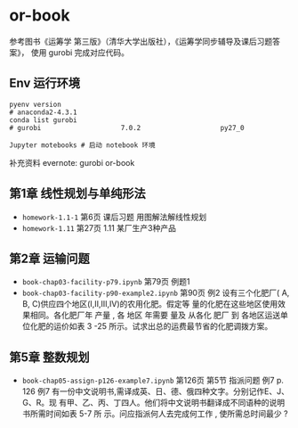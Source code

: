 # or-book
参考图书《运筹学 第三版》（清华大学出版社），《运筹学同步辅导及课后习题答案》， 使用 gurobi 完成对应代码。

## Env 运行环境
```
pyenv version
# anaconda2-4.3.1
conda list gurobi
# gurobi                    7.0.2                    py27_0

Jupyter motebooks # 启动 notebook 环境
```

补充资料 evernote: gurobi or-book
## 第1章 线性规划与单纯形法
* `homework-1.1-1` 第6页 课后习题 用图解法解线性规划
* `homework-1.11` 第27页 1.11 某厂生产3种产品

## 第2章 运输问题
* `book-chap03-facility-p79.ipynb` 第79页 例题1
* `book-chap03-facility-p90-example2.ipynb` 第90页 例2 设有三个化肥厂( A, B, C)供应四个地区(I,II,III,IV)的农用化肥。假定等 量的化肥在这些地区使用效果相同。各化肥厂年 产量 , 各 地区 年需要 量及 从各化 肥厂 到 各地区运送单位化肥的运价如表 3 -25 所示。试求出总的运费最节省的化肥调拨方案。

## 第5章 整数规划
* `book-chap05-assign-p126-example7.ipynb` 第126页 第5节 指派问题 例7 p. 126 例7 有一份中文说明书,需译成英、日、德、俄四种文字。分别记作E、J、G、R。现 有甲、乙、丙、丁四人。他们将中文说明书翻译成不同语种的说明书所需时间如表 5-7 所 示。问应指派何人去完成何工作 , 使所需总时间最少 ?
